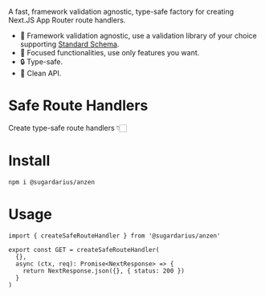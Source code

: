 A fast, framework validation agnostic, type-safe factory for creating Next.JS App Router route handlers.

- 🔧 Framework validation agnostic, use a validation library of your choice supporting [Standard Schema](https://standardschema.dev/).
- 🧠 Focused functionalities, use only features you want.
- 🔒 Type-safe.
- 🧹 Clean API.

# Safe Route Handlers

Create type-safe route handlers 👇🏻

# Install

```sh
npm i @sugardarius/anzen
```

# Usage

```tsx
import { createSafeRouteHandler } from '@sugardarius/anzen'

export const GET = createSafeRouteHandler(
  {},
  async (ctx, req): Promise<NextResponse> => {
    return NextResponse.json({}, { status: 200 })
  }
)
```
